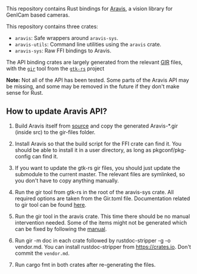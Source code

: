 This repository contains Rust bindings for [Aravis](https://github.com/AravisProject/aravis), a vision library for GenICam based cameras.

This repository contains three crates:
* `aravis`: Safe wrappers around `aravis-sys`.
* `aravis-utils`: Command line utilities using the `aravis` crate.
* `aravis-sys`: Raw FFI bindings to Aravis.

The API binding crates are largely generated from the relevant [GIR](https://gi.readthedocs.io/en/latest/) files,
with the [`gir`](https://github.com/gtk-rs/gir) tool from the [`gtk-rs`](https://github.com/gtk-rs) project

**Note:**
Not all of the API has been tested.
Some parts of the Aravis API may be missing,
and some may be removed in the future if they don't make sense for Rust.

## How to update Aravis API?

1. Build Aravis itself from [source](https://github.com/AravisProject/aravis) and copy the generated Aravis-*.gir (inside src) to the gir-files folder.

2. Install Aravis so that the build script for the FFI crate can find it. You should be able to install it in a user directory, as long as pkgconf/pkg-config can find it.

3. If you want to update the gtk-rs gir files, you should just update the submodule to the current master. The relevant files are symlinked, so you don't have to copy anything manually.

4. Run the gir tool from gtk-rs in the root of the aravis-sys crate. All required options are taken from the Gir.toml file. Documentation related to gir tool can be found [here](https://gtk-rs.org/gir/book/).

5. Run the gir tool in the aravis crate. This time there should be no manual intervention needed. Some of the items might not be generated which can be fixed by following the [manual](https://gtk-rs.org/gir/book/tutorial/high_level_rust_api.html).

6. Run gir -m doc in each crate followed by rustdoc-stripper -g -o vendor.md. You can install rustdoc-stripper from https://crates.io. Don't commit the `vendor.md`.

7. Run cargo fmt in both crates after re-generating the files.
